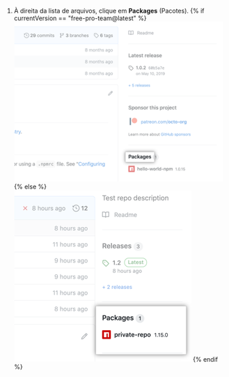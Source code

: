 1. À direita da lista de arquivos, clique em **Packages** (Pacotes).
  {% if currentVersion == "free-pro-team@latest" %}
  ![Link dos pacotes na página de visão geral](/assets/images/help/package-registry/packages-link.png)
  {% else %}
  ![Link dos pacotes na página de visão geral](/assets/images/help/package-registry/packages-from-repo.png)
  {% endif %}
